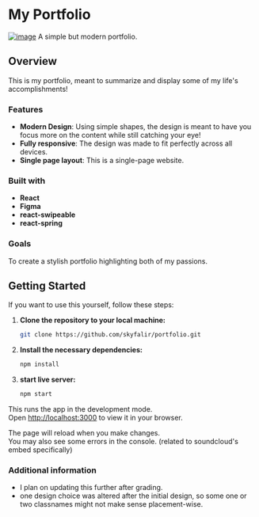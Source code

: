 # My Portfolio
[![image](https://i.gyazo.com/2e6afcaa65c43e72127a2d26240c7c05.png)](https://portfolio-svh.netlify.app/)
A simple but modern portfolio.

## Overview

This is my portfolio, meant to summarize and display some of my life's accomplishments!

### Features

- **Modern Design**: Using simple shapes, the design is meant to have you focus more on the content while still catching your eye!
- **Fully responsive**: The design was made to fit perfectly across all devices.
- **Single page layout**: This is a single-page website.

### Built with
- **React**
- **Figma**
- **react-swipeable**
- **react-spring**

### Goals

To create a stylish portfolio highlighting both of my passions.

## Getting Started

If you want to use this yourself, follow these steps:

1. **Clone the repository to your local machine:**

   ```bash
   git clone https://github.com/skyfalir/portfolio.git
   ```

2. **Install the necessary dependencies:**

    ```bash
    npm install
    ```

3. **start live server:**

    ```bash
    npm start
    ```

This runs the app in the development mode.\
Open [http://localhost:3000](http://localhost:3000) to view it in your browser.

The page will reload when you make changes.\
You may also see some errors in the console. (related to soundcloud's embed specifically) 

### Additional information
- I plan on updating this further after grading.
- one design choice was altered after the initial design, so some one or two classnames might not make sense placement-wise.
